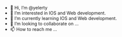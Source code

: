 - 👋 Hi, I’m @yelerty
- 👀 I’m interested in IOS and Web development.
- 🌱 I’m currently learning IOS and Web development.
- 💞️ I’m looking to collaborate on ...
- 📫 How to reach me ...

<!---
yelerty/yelerty is a ✨ special ✨ repository because its `README.md` (this file) appears on your GitHub profile.
You can click the Preview link to take a look at your changes.
--->
